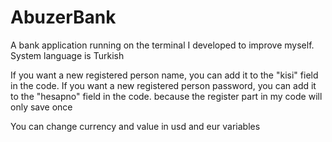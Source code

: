 # AbuzerBank

A bank application running on the terminal I developed to improve myself.
System language is Turkish

If you want a new registered person name, you can add it to the "kisi" field in the code.
If you want a new registered person password, you can add it to the "hesapno" field in the code.
because the register part in my code will only save once

You can change currency and value in usd and eur variables
